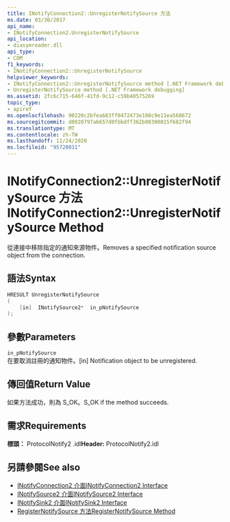 ```yaml
---
title: INotifyConnection2::UnregisterNotifySource 方法
ms.date: 03/30/2017
api_name:
- INotifyConnection2.UnregisterNotifySource
api_location:
- diasymreader.dll
api_type:
- COM
f1_keywords:
- INotifyConnection2::UnregisterNotifySource
helpviewer_keywords:
- INotifyConnection2::UnregisterNotifySource method [.NET Framework debugging]
- UnregisterNotifySource method [.NET Framework debugging]
ms.assetid: 2fc6c715-646f-41fd-9c12-c59b40575269
topic_type:
- apiref
ms.openlocfilehash: 90220c2bfea683ff0472473e180c9e11ea568672
ms.sourcegitcommit: d8020797a6657d0fbbdff362b80300815f682f94
ms.translationtype: MT
ms.contentlocale: zh-TW
ms.lasthandoff: 11/24/2020
ms.locfileid: "95720031"
---
```

# <a name="inotifyconnection2unregisternotifysource-method"></a><span data-ttu-id="93b30-102">INotifyConnection2::UnregisterNotifySource 方法</span><span class="sxs-lookup"><span data-stu-id="93b30-102">INotifyConnection2::UnregisterNotifySource Method</span></span>

<span data-ttu-id="93b30-103">從連接中移除指定的通知來源物件。</span><span class="sxs-lookup"><span data-stu-id="93b30-103">Removes a specified notification source object from the connection.</span></span>  
  
## <a name="syntax"></a><span data-ttu-id="93b30-104">語法</span><span class="sxs-lookup"><span data-stu-id="93b30-104">Syntax</span></span>  
  
```cpp  
HRESULT UnregisterNotifySource  
(  
    [in]  INotifySource2*  in_pNotifySource  
);  
```  
  
## <a name="parameters"></a><span data-ttu-id="93b30-105">參數</span><span class="sxs-lookup"><span data-stu-id="93b30-105">Parameters</span></span>  

 `in_pNotifySource`  
 <span data-ttu-id="93b30-106">在要取消註冊的通知物件。</span><span class="sxs-lookup"><span data-stu-id="93b30-106">[in] Notification object to be unregistered.</span></span>  
  
## <a name="return-value"></a><span data-ttu-id="93b30-107">傳回值</span><span class="sxs-lookup"><span data-stu-id="93b30-107">Return Value</span></span>  

 <span data-ttu-id="93b30-108">如果方法成功，則為 S_OK。</span><span class="sxs-lookup"><span data-stu-id="93b30-108">S_OK if the method succeeds.</span></span>  
  
## <a name="requirements"></a><span data-ttu-id="93b30-109">需求</span><span class="sxs-lookup"><span data-stu-id="93b30-109">Requirements</span></span>  

 <span data-ttu-id="93b30-110">**標頭：** ProtocolNotify2 .idl</span><span class="sxs-lookup"><span data-stu-id="93b30-110">**Header:** ProtocolNotify2.idl</span></span>  
  
## <a name="see-also"></a><span data-ttu-id="93b30-111">另請參閱</span><span class="sxs-lookup"><span data-stu-id="93b30-111">See also</span></span>

- [<span data-ttu-id="93b30-112">INotifyConnection2 介面</span><span class="sxs-lookup"><span data-stu-id="93b30-112">INotifyConnection2 Interface</span></span>](inotifyconnection2-interface.md)
- [<span data-ttu-id="93b30-113">INotifySource2 介面</span><span class="sxs-lookup"><span data-stu-id="93b30-113">INotifySource2 Interface</span></span>](inotifysource2-interface.md)
- [<span data-ttu-id="93b30-114">INotifySink2 介面</span><span class="sxs-lookup"><span data-stu-id="93b30-114">INotifySink2 Interface</span></span>](inotifysink2-interface.md)
- [<span data-ttu-id="93b30-115">RegisterNotifySource 方法</span><span class="sxs-lookup"><span data-stu-id="93b30-115">RegisterNotifySource Method</span></span>](inotifyconnection2-registernotifysource-method.md)
